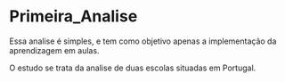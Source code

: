 # Primeira_Analise
Essa analise é simples, e tem como objetivo apenas a implementação da aprendizagem em aulas.

O estudo se trata da analise de duas escolas situadas em Portugal.
